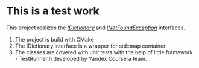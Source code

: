 # This is a test work

This project realizes the [*IDictionary*](https://github.com/VladGuryev/test_work/blob/master/IDictionary.h) and [*INotFoundException*](https://github.com/VladGuryev/test_work/blob/master/INotFoundException.h) interfaces.

1) The project is build with CMake
2) The IDictionary interface is a wrapper for std::map container
3) The classes are covered with unit tests with the help of little framework - TestRunner.h developed by Yandex            Coursera team.
